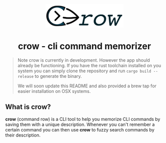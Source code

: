 <div align="center">
  <img alt="crow" src="./docs/crow_cli.png" width="250" />

  # crow - cli command memorizer

</div>

> Note crow is currently in development.
> However the app should already be functioning.
> If you have the rust toolchain installed on you system you can simply
> clone the repository and run `cargo build --release` to generate the binary.
>
> We will soon update this README and also provided a brew tap for easier installation on
> OSX systems.

## What is crow?
**crow** (command row) is a CLI tool to help you memorize CLI commands by saving them with a unique description. Whenever you can't remember a certain command you can then use **crow** to fuzzy search commands by their description.
